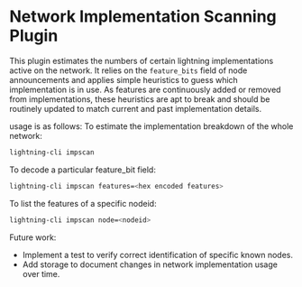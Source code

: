 # Network Implementation Scanning Plugin

This plugin estimates the numbers of certain lightning implementations active on
the network.  It relies on the `feature_bits` field of node announcements and
applies simple heuristics to guess which implementation is in use.  As features
are continuously added or removed from implementations, these heuristics are apt
to break and should be routinely updated to match current and past
implementation details.

usage is as follows:
To estimate the implementation breakdown of the whole network:
```bash
lightning-cli impscan
```

To decode a particular feature_bit field:
```bash
lightning-cli impscan features=<hex encoded features>
```

To list the features of a specific nodeid:
```bash
lightning-cli impscan node=<nodeid>
```

Future work:
 - Implement a test to verify correct identification of specific known nodes.
 - Add storage to document changes in network implementation usage over time.
